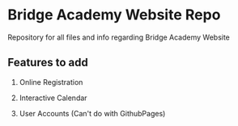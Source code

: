 <h1>Bridge Academy Website Repo</h1>

<p>Repository for all files and info regarding Bridge Academy Website </p>

<h2>Features to add</h2>
<ol>
<li> <p>Online Registration</p> </li>
<li> <p>Interactive Calendar</p></li>
<li> <p>User Accounts (Can't do with GithubPages)</p></li>
</ol>


